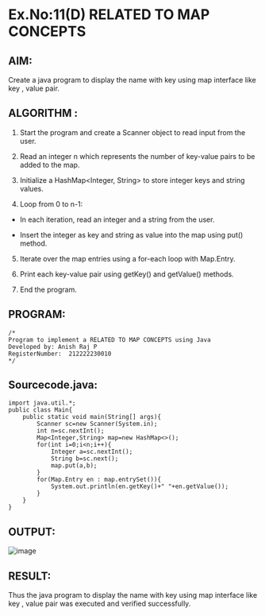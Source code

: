 # Ex.No:11(D) RELATED TO MAP CONCEPTS

## AIM:
Create a java program to display the name with key  using map interface like key , value pair.

## ALGORITHM :

1. Start the program and create a Scanner object to read input from the user.

2. Read an integer n which represents the number of key-value pairs to be added to the map.

3. Initialize a HashMap<Integer, String> to store integer keys and string values.

4. Loop from 0 to n-1:

- In each iteration, read an integer and a string from the user.

- Insert the integer as key and string as value into the map using put() method.

5. Iterate over the map entries using a for-each loop with Map.Entry.

6. Print each key-value pair using getKey() and getValue() methods.

7. End the program.

## PROGRAM:
 ```
/*
Program to implement a RELATED TO MAP CONCEPTS using Java
Developed by: Anish Raj P
RegisterNumber:  212222230010
*/
```

## Sourcecode.java:
```
import java.util.*;
public class Main{
    public static void main(String[] args){
        Scanner sc=new Scanner(System.in);
        int n=sc.nextInt();
        Map<Integer,String> map=new HashMap<>();
        for(int i=0;i<n;i++){
            Integer a=sc.nextInt();
            String b=sc.next();
            map.put(a,b);
        }
        for(Map.Entry en : map.entrySet()){
            System.out.println(en.getKey()+" "+en.getValue());
        }
    }
}
```
## OUTPUT:

![image](https://github.com/user-attachments/assets/14ab5cfc-7d3f-4f19-b783-80b8d1e94adf)


## RESULT:
Thus the java program to display the name with key  using map interface like key , value pair was  executed and verified successfully.


